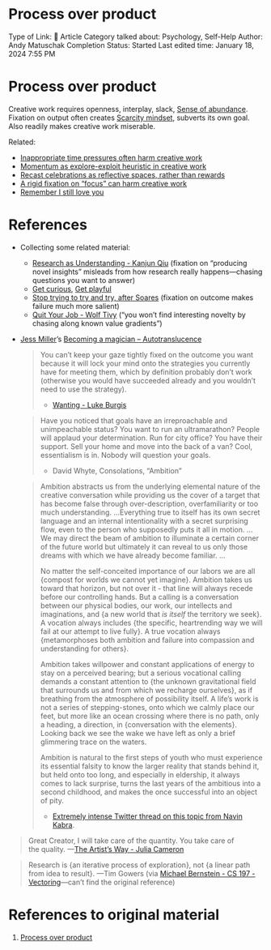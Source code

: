 # Process over product

Type of Link: 📝 Article
Category talked about: Psychology, Self-Help
Author: Andy Matuschak
Completion Status: Started
Last edited time: January 18, 2024 7:55 PM

# Process over product
Creative work requires openness, interplay, slack, [Sense of abundance](Sense%20of%20abundance.md). Fixation on output often creates [Scarcity mindset](Scarcity%20mindset.md), subverts its own goal. Also readily makes creative work miserable.

Related:
- [Inappropriate time pressures often harm creative work](https://notes.andymatuschak.org/z9TuEpnqEtLdy2TWWVicLsU)
- [Momentum as explore-exploit heuristic in creative work](https://notes.andymatuschak.org/zBsWyd6EMxcvhwNzqeHzADC)
- [Recast celebrations as reflective spaces, rather than rewards](https://notes.andymatuschak.org/z4dnHytTo3WGoqbHfVb4YRn)
- [A rigid fixation on “focus” can harm creative work](https://notes.andymatuschak.org/z6tpWc9UuqskrUAVvwePuWV)
- [Remember I still love you](https://notes.andymatuschak.org/zRb4YASez79kbVav9Lfm4JA)

# References
- Collecting some related material:
    - [Research as Understanding - Kanjun Qiu](https://notes.andymatuschak.org/zDKZVL9Fr1NnDRsQD2B4EW1) (fixation on “producing novel insights” misleads from how research really happens—chasing questions you want to answer)
    - [Get curious](https://notes.andymatuschak.org/z5zoV8TdSds59vQEkqp3JEz), [Get playful](https://notes.andymatuschak.org/zQ48c3CqTAtpJJ2itF7Uu85)
    - [Stop trying to try and try, after Soares](https://notes.andymatuschak.org/zQTBAGqGvVQVvRntB69GNPi) (fixation on outcome makes failure much more salient)
    - [Quit Your Job - Wolf Tivy](https://notes.andymatuschak.org/z5beUfpCZpi6fibB4vFfhzF) (“you won’t find interesting novelty by chasing along known value gradients”)

- [Jess Miller](https://notes.andymatuschak.org/zPMHPDfjQLgWKM5Pn7YjULR)’s [Becoming a magician – Autotranslucence](https://autotranslucence.wordpress.com/2018/03/30/becoming-a-magician/)
    > You can’t keep your gaze tightly fixed on the outcome you want because it will lock your mind onto the strategies you currently have for meeting them, which by definition probably don’t work (otherwise you would have succeeded already and you wouldn’t need to use the strategy).
    > - [Wanting - Luke Burgis](https://notes.andymatuschak.org/zTn2yX8ErYsUwHhkwxg6V56)
    
    > Have you noticed that goals have an irreproachable and unimpeachable status? You want to run an ultramarathon? People will applaud your determination. Run for city office? You have their support. Sell your home and move into the back of a van? Cool, essentialism is in. Nobody will question your goals.
    > - David Whyte, Consolations, “Ambition”
    
    > Ambition abstracts us from the underlying elemental nature of the creative conversation while providing us the cover of a target that has become false through over-description, overfamiliarity or too much understanding. …Everything true to itself has its own secret language and an internal intentionality with a secret surprising flow, even to the person who supposedly puts it all in motion. … We may direct the beam of ambition to illuminate a certain corner of the future world but ultimately it can reveal to us only those dreams with which we have already become familiar. …
    > 
    > No matter the self-conceited importance of our labors we are all {compost for worlds we cannot yet imagine}. Ambition takes us toward that horizon, but not over it - that line will always recede before our controlling hands. But a calling is a conversation between our physical bodies, our work, our intellects and imaginations, and {a new world that *is itself* the territory we seek}. A vocation always includes {the specific, heartrending way we will fail at our attempt to live fully}. A true vocation always {metamorphoses both ambition and failure into compassion and understanding for others}.
    > 
    > Ambition takes willpower and constant applications of energy to stay on a perceived bearing; but a serious vocational calling demands a constant attention to {the unknown gravitational field that surrounds us and from which we recharge ourselves}, as if breathing from the atmosphere of possibility itself. A life’s work is not a series of stepping-stones, onto which we calmly place our feet, but more like an ocean crossing where there is no path, only a heading, a direction, in {conversation with the elements}. Looking back we see the wake we have left as only a brief glimmering trace on the waters.
    > 
    > Ambition is natural to the first steps of youth who must experience its essential falsity to know the larger reality that stands behind it, but held onto too long, and especially in eldership, it always comes to lack surprise, turns the last years of the ambitious into a second childhood, and makes the once successful into an object of pity.
    > - [Extremely intense Twitter thread on this topic from Navin Kabra](https://twitter.com/NGKabra/status/671969067528425472?s=20).

> Great Creator, I will take care of the quantity. You take care of the quality.
> —[The Artist’s Way - Julia Cameron](https://notes.andymatuschak.org/z3ySe2F3EB31zmcgccvoR6v)

> Research is {an iterative process of exploration}, not {a linear path from idea to result}. —Tim Gowers
> (via [Michael Bernstein - CS 197 - Vectoring](https://notes.andymatuschak.org/z2V5DSG69GLa71V6yRKV74C)—can’t find the original reference)

# References to original material
1. [Process over product](https://notes.andymatuschak.org/zY4QE4Q6NJpGZZh4Binv2xB)